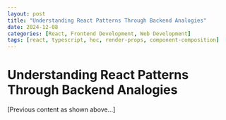 ```yaml
---
layout: post
title: "Understanding React Patterns Through Backend Analogies"
date: 2024-12-08
categories: [React, Frontend Development, Web Development]
tags: [react, typescript, hoc, render-props, component-composition]
---
```


# Understanding React Patterns Through Backend Analogies

[Previous content as shown above...]